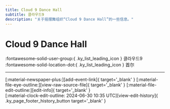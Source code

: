 ```yaml
---
title: Cloud 9 Dance Hall
subtitle: 클라우드9
description: "关于摇摆舞组织“Cloud 9 Dance Hall”的一些信息。"
---
```


# Cloud 9 Dance Hall

:fontawesome-solid-user-group:{ .ky_list_leading_icon } 클라우드9  
:fontawesome-solid-location-dot:{ .ky_list_leading_icon } 首尔  


---

<div class="ky_page_footer" markdown>
<div class="ky_page_footer_trailing" markdown="span">
[:material-newspaper-plus:][add-event-link]{ target='_blank' }
[:material-file-eye-outline:][view-raw-source-file]{ target='_blank' }
[:material-file-edit-outline:][edit-info]{ target='_blank' }
</div>
<div class="ky_page_footer_leading" markdown="span">
[:material-clock-edit-outline: 2024-06-30 10:35 UTC][view-edit-history]{ .ky_page_footer_history_button target='_blank' }
</div>
</div>

[add-event-link]: https://github.com/swingdance/events/issues/new?assignees=&labels=add+event&projects=&template=02-add_entity.yml&title=%5Bkr%5D%20%3CName%3E&region=kr&province=Seoul&city=Seoul&org_id=cloud-9-dance-hall "添加活动"
[view-raw-source-file]: https://github.com/swingdance/orgs/blob/main/kr/cloud-9-dance-hall.json "查看原始源文件"
[edit-info]: https://github.com/swingdance/orgs/issues/new?assignees=&labels=update+org&projects=&template=03-update_entity.yml&title=%5Bkr%5D%20Cloud%209%20Dance%20Hall&region=kr&id=cloud-9-dance-hall&name=Cloud%209%20Dance%20Hall "编辑信息"

[view-edit-history]: https://github.com/swingdance/orgs/commits/main/kr/cloud-9-dance-hall.json "查看编辑历史"
